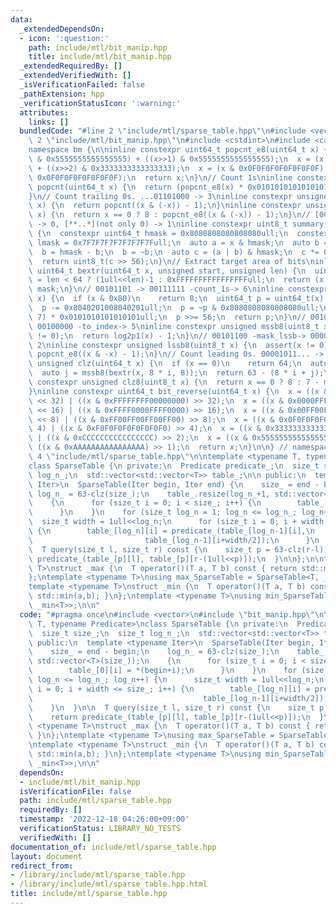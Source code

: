 ```yaml
---
data:
  _extendedDependsOn:
  - icon: ':question:'
    path: include/mtl/bit_manip.hpp
    title: include/mtl/bit_manip.hpp
  _extendedRequiredBy: []
  _extendedVerifiedWith: []
  _isVerificationFailed: false
  _pathExtension: hpp
  _verificationStatusIcon: ':warning:'
  attributes:
    links: []
  bundledCode: "#line 2 \"include/mtl/sparse_table.hpp\"\n#include <vector>\n#line\
    \ 2 \"include/mtl/bit_manip.hpp\"\n#include <cstdint>\n#include <cassert>\n\n\
    namespace bm {\n\ninline constexpr uint64_t popcnt_e8(uint64_t x) {\n  x = (x\
    \ & 0x5555555555555555) + ((x>>1) & 0x5555555555555555);\n  x = (x & 0x3333333333333333)\
    \ + ((x>>2) & 0x3333333333333333);\n  x = (x & 0x0F0F0F0F0F0F0F0F) + ((x>>4) &\
    \ 0x0F0F0F0F0F0F0F0F);\n  return x;\n}\n// Count 1s\ninline constexpr unsigned\
    \ popcnt(uint64_t x) {\n  return (popcnt_e8(x) * 0x0101010101010101) >> 56;\n\
    }\n// Count trailing 0s. ...01101000 -> 3\ninline constexpr unsigned ctz(uint64_t\
    \ x) {\n  return popcnt((x & (-x)) - 1);\n}\ninline constexpr unsigned ctz8(uint8_t\
    \ x) {\n  return x == 0 ? 8 : popcnt_e8((x & (-x)) - 1);\n}\n// [00..0](8bit)\
    \ -> 0, [**..*](not only 0) -> 1\ninline constexpr uint8_t summary(uint64_t x)\
    \ {\n  constexpr uint64_t hmask = 0x8080808080808080ull;\n  constexpr uint64_t\
    \ lmask = 0x7F7F7F7F7F7F7F7Full;\n  auto a = x & hmask;\n  auto b = x & lmask;\n\
    \  b = hmask - b;\n  b = ~b;\n  auto c = (a | b) & hmask;\n  c *= 0x0002040810204081ull;\n\
    \  return uint8_t(c >> 56);\n}\n// Extract target area of bits\ninline constexpr\
    \ uint64_t bextr(uint64_t x, unsigned start, unsigned len) {\n  uint64_t mask\
    \ = len < 64 ? (1ull<<len)-1 : 0xFFFFFFFFFFFFFFFFull;\n  return (x >> start) &\
    \ mask;\n}\n// 00101101 -> 00111111 -count_1s-> 6\ninline constexpr unsigned log2p1(uint8_t\
    \ x) {\n  if (x & 0x80)\n    return 8;\n  uint64_t p = uint64_t(x) * 0x0101010101010101ull;\n\
    \  p -= 0x8040201008040201ull;\n  p = ~p & 0x8080808080808080ull;\n  p = (p >>\
    \ 7) * 0x0101010101010101ull;\n  p >>= 56;\n  return p;\n}\n// 00101100 -mask_mssb->\
    \ 00100000 -to_index-> 5\ninline constexpr unsigned mssb8(uint8_t x) {\n  assert(x\
    \ != 0);\n  return log2p1(x) - 1;\n}\n// 00101100 -mask_lssb-> 00000100 -to_index->\
    \ 2\ninline constexpr unsigned lssb8(uint8_t x) {\n  assert(x != 0);\n  return\
    \ popcnt_e8((x & -x) - 1);\n}\n// Count leading 0s. 00001011... -> 4\ninline constexpr\
    \ unsigned clz(uint64_t x) {\n  if (x == 0)\n    return 64;\n  auto i = mssb8(summary(x));\n\
    \  auto j = mssb8(bextr(x, 8 * i, 8));\n  return 63 - (8 * i + j);\n}\ninline\
    \ constexpr unsigned clz8(uint8_t x) {\n  return x == 0 ? 8 : 7 - mssb8(x);\n\
    }\ninline constexpr uint64_t bit_reverse(uint64_t x) {\n  x = ((x & 0x00000000FFFFFFFF)\
    \ << 32) | ((x & 0xFFFFFFFF00000000) >> 32);\n  x = ((x & 0x0000FFFF0000FFFF)\
    \ << 16) | ((x & 0xFFFF0000FFFF0000) >> 16);\n  x = ((x & 0x00FF00FF00FF00FF)\
    \ << 8) | ((x & 0xFF00FF00FF00FF00) >> 8);\n  x = ((x & 0x0F0F0F0F0F0F0F0F) <<\
    \ 4) | ((x & 0xF0F0F0F0F0F0F0F0) >> 4);\n  x = ((x & 0x3333333333333333) << 2)\
    \ | ((x & 0xCCCCCCCCCCCCCCCC) >> 2);\n  x = ((x & 0x5555555555555555) << 1) |\
    \ ((x & 0xAAAAAAAAAAAAAAAA) >> 1);\n  return x;\n}\n\n} // namespace bm\n#line\
    \ 4 \"include/mtl/sparse_table.hpp\"\n\ntemplate <typename T, typename Predicate>\n\
    class SparseTable {\n private:\n  Predicate predicate_;\n  size_t size_;\n  size_t\
    \ log_n_;\n  std::vector<std::vector<T>> table_;\n\n public:\n  template <typename\
    \ Iter>\n  SparseTable(Iter begin, Iter end) {\n    size_ = end - begin;\n   \
    \ log_n_ = 63-clz(size_);\n    table_.resize(log_n_+1, std::vector<T>(size_));\n\
    \    {\n      for (size_t i = 0; i < size_; i++) {\n        table_[0][i] = *(begin+i);\n\
    \      }\n    }\n    for (size_t log_n = 1; log_n <= log_n_; log_n++) {\n    \
    \  size_t width = 1ull<<log_n;\n      for (size_t i = 0; i + width <= size_; i++)\
    \ {\n        table_[log_n][i] = predicate_(table_[log_n-1][i],\n             \
    \                         table_[log_n-1][i+width/2]);\n      }\n    }\n  }\n\n\
    \  T query(size_t l, size_t r) const {\n    size_t p = 63-clz(r-l);\n    return\
    \ predicate_(table_[p][l], table_[p][r-(1ull<<p)]);\n  }\n\n};\n\ntemplate <typename\
    \ T>\nstruct _max {\n  T operator()(T a, T b) const { return std::max(a,b); }\n\
    };\ntemplate <typename T>\nusing max_SparseTable = SparseTable<T, _max<T>>;\n\n\
    template <typename T>\nstruct _min {\n  T operator()(T a, T b) const { return\
    \ std::min(a,b); }\n};\ntemplate <typename T>\nusing min_SparseTable = SparseTable<T,\
    \ _min<T>>;\n\n"
  code: "#pragma once\n#include <vector>\n#include \"bit_manip.hpp\"\n\ntemplate <typename\
    \ T, typename Predicate>\nclass SparseTable {\n private:\n  Predicate predicate_;\n\
    \  size_t size_;\n  size_t log_n_;\n  std::vector<std::vector<T>> table_;\n\n\
    \ public:\n  template <typename Iter>\n  SparseTable(Iter begin, Iter end) {\n\
    \    size_ = end - begin;\n    log_n_ = 63-clz(size_);\n    table_.resize(log_n_+1,\
    \ std::vector<T>(size_));\n    {\n      for (size_t i = 0; i < size_; i++) {\n\
    \        table_[0][i] = *(begin+i);\n      }\n    }\n    for (size_t log_n = 1;\
    \ log_n <= log_n_; log_n++) {\n      size_t width = 1ull<<log_n;\n      for (size_t\
    \ i = 0; i + width <= size_; i++) {\n        table_[log_n][i] = predicate_(table_[log_n-1][i],\n\
    \                                      table_[log_n-1][i+width/2]);\n      }\n\
    \    }\n  }\n\n  T query(size_t l, size_t r) const {\n    size_t p = 63-clz(r-l);\n\
    \    return predicate_(table_[p][l], table_[p][r-(1ull<<p)]);\n  }\n\n};\n\ntemplate\
    \ <typename T>\nstruct _max {\n  T operator()(T a, T b) const { return std::max(a,b);\
    \ }\n};\ntemplate <typename T>\nusing max_SparseTable = SparseTable<T, _max<T>>;\n\
    \ntemplate <typename T>\nstruct _min {\n  T operator()(T a, T b) const { return\
    \ std::min(a,b); }\n};\ntemplate <typename T>\nusing min_SparseTable = SparseTable<T,\
    \ _min<T>>;\n\n"
  dependsOn:
  - include/mtl/bit_manip.hpp
  isVerificationFile: false
  path: include/mtl/sparse_table.hpp
  requiredBy: []
  timestamp: '2022-12-18 04:26:00+09:00'
  verificationStatus: LIBRARY_NO_TESTS
  verifiedWith: []
documentation_of: include/mtl/sparse_table.hpp
layout: document
redirect_from:
- /library/include/mtl/sparse_table.hpp
- /library/include/mtl/sparse_table.hpp.html
title: include/mtl/sparse_table.hpp
---
```

